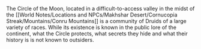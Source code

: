 The Circle of the Moon, located in a difficult-to-access valley in the midst of the [[World Notes/Locations and NPCs/Makhshar Desert/Cornucopia Streak/Mountains/Conru Mountains]] is a community of Druids of a large variety of races. While its existence is known in the public lore of the continent, what the Circle protects, what secrets they hide and what their history is is not known to outsiders.

